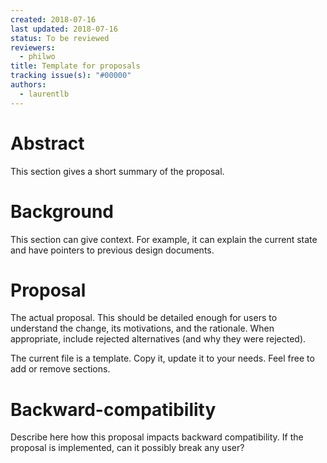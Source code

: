 ```yaml
---
created: 2018-07-16
last updated: 2018-07-16
status: To be reviewed
reviewers:
  - philwo
title: Template for proposals
tracking issue(s): "#00000"
authors:
  - laurentlb
---
```



# Abstract

This section gives a short summary of the proposal.


# Background

This section can give context. For example, it can explain the current state and
have pointers to previous design documents.


# Proposal

The actual proposal. This should be detailed enough for users to understand the
change, its motivations, and the rationale. When appropriate, include rejected
alternatives (and why they were rejected).

The current file is a template. Copy it, update it to your needs. Feel free to add or
remove sections.


# Backward-compatibility

Describe here how this proposal impacts backward compatibility. If the proposal
is implemented, can it possibly break any user?
